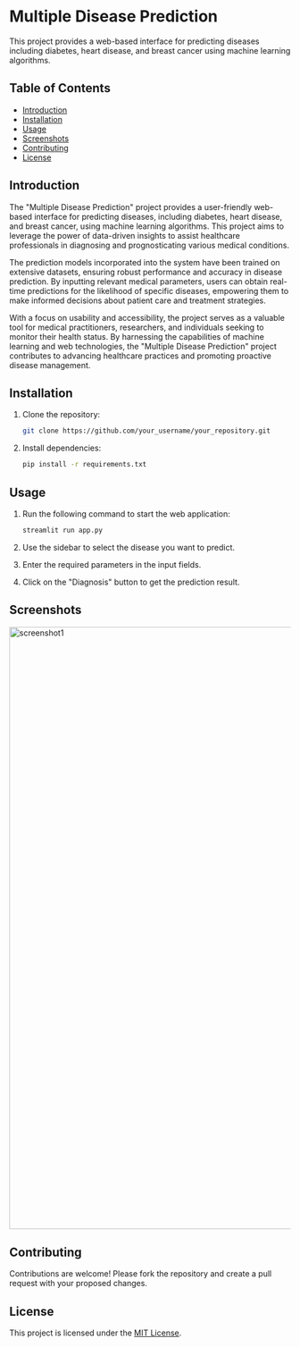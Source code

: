 # Multiple Disease Prediction

This project provides a web-based interface for predicting diseases including diabetes, heart disease, and breast cancer using machine learning algorithms.

## Table of Contents

- [Introduction](#introduction)
- [Installation](#installation)
- [Usage](#usage)
- [Screenshots](#screenshots)
- [Contributing](#contributing)
- [License](#license)

## Introduction

The "Multiple Disease Prediction" project provides a user-friendly web-based interface for predicting diseases, including diabetes, heart disease, and breast cancer, using machine learning algorithms. This project aims to leverage the power of data-driven insights to assist healthcare professionals in diagnosing and prognosticating various medical conditions.

The prediction models incorporated into the system have been trained on extensive datasets, ensuring robust performance and accuracy in disease prediction. By inputting relevant medical parameters, users can obtain real-time predictions for the likelihood of specific diseases, empowering them to make informed decisions about patient care and treatment strategies.

With a focus on usability and accessibility, the project serves as a valuable tool for medical practitioners, researchers, and individuals seeking to monitor their health status. By harnessing the capabilities of machine learning and web technologies, the "Multiple Disease Prediction" project contributes to advancing healthcare practices and promoting proactive disease management.


## Installation

1. Clone the repository:

    ```bash
    git clone https://github.com/your_username/your_repository.git
    ```

2. Install dependencies:

    ```bash
    pip install -r requirements.txt
    ```

## Usage

1. Run the following command to start the web application:

    ```bash
    streamlit run app.py
    ```

2. Use the sidebar to select the disease you want to predict.

3. Enter the required parameters in the input fields.

4. Click on the "Diagnosis" button to get the prediction result.

## Screenshots
<img width="1920" height="1078" alt="screenshot1" src="https://github.com/user-attachments/assets/3af896c2-5931-408a-891f-64c2810466cd" />



<!-- Add more screenshots as needed -->

## Contributing

Contributions are welcome! Please fork the repository and create a pull request with your proposed changes.

## License

This project is licensed under the [MIT License](LICENSE).
